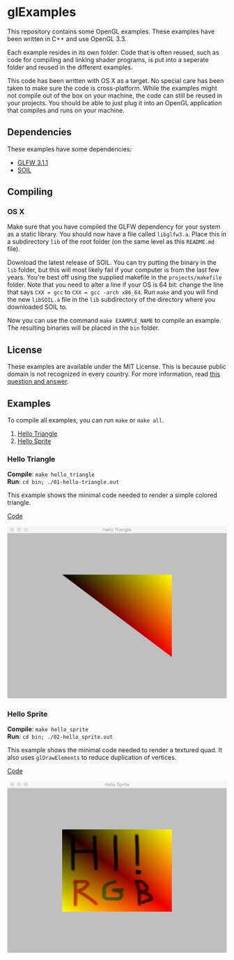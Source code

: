 # glExamples

This repository contains some OpenGL examples.
These examples have been written in C++ and use OpenGL 3.3.

Each example resides in its own folder. Code that is often reused, such as
code for compiling and linking shader programs, is put into a seperate folder and reused in the different examples.

This code has been written with OS X as a target. No special care has been
taken to make sure the code is cross-platform. While the examples might
not compile out of the box on your machine, the code can still be reused in
your projects. You should be able to just plug it into an OpenGL application
that compiles and runs on your machine.

## Dependencies

These examples have some dependencies:

* [GLFW 3.1.1](http://www.glfw.org)
* [SOIL](http://www.lonesock.net/soil.html)

## Compiling

### OS X

Make sure that you have compiled the GLFW dependency for your system as a
static library. You should now have a file called `libglfw3.a`. Place this
in a subdirectory `lib` of the root folder (on the same level as this `README.md` file).

Download the latest release of SOIL. You can try putting the binary in the `lib` folder, but this
will most likely fail if your computer is from the last few years. You're best off using the supplied
makefile in the `projects/makefile` folder. Note that you need to alter a line if your OS is 64 bit:
change the line that says `CXX = gcc` to `CXX = gcc -arch x86_64`. Run `make` and you will find the new
`libSOIL.a` file in the `lib` subdirectory of the directory where you downloaded SOIL to.

Now you can use the command `make EXAMPLE_NAME` to compile an example. The
resulting binaries will be placed in the `bin` folder.

## License

These examples are available under the MIT License. This is because public
domain is not recognized in every country. For more information, read
[this question and answer](http://programmers.stackexchange.com/questions/147111/what-is-wrong-with-the-unlicense).

## Examples

To compile all examples, you can run `make` or `make all`.

1. [Hello Triangle](#hello-triangle)
2. [Hello Sprite](#hello-sprite)

### Hello Triangle

**Compile**: `make hello_triangle`  
**Run**: `cd bin; ./01-hello-triangle.out`

This example shows the minimal code needed to render a simple colored triangle.

[Code](src/examples/01-hello_triangle)

![hello triangle](img/01-hello_triangle.tiff)

### Hello Sprite

**Compile**: `make hello_sprite`  
**Run**: `cd bin; ./02-hello_sprite.out`

This example shows the minimal code needed to render a textured quad. It also uses
`glDrawElements` to reduce duplication of vertices.

[Code](src/examples/02-hello_sprite)

![hello sprite](img/02-hello_sprite.tiff)
